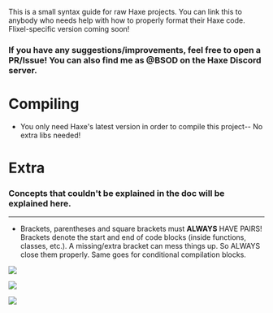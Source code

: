 This is a small syntax guide for raw Haxe projects. You can link this to anybody who needs help with how to properly format their Haxe code. Flixel-specific version coming soon!

### If you have any suggestions/improvements, feel free to open a PR/Issue! You can also find me as @BSOD on the Haxe Discord server.

# Compiling

- You only need Haxe's latest version in order to compile this project-- No extra libs needed!

# Extra

### Concepts that couldn't be explained in the doc will be explained here.

----------

- Brackets, parentheses and square brackets must **ALWAYS** HAVE PAIRS! Brackets denote the start and end of code blocks (inside functions, classes, etc.). A missing/extra bracket can mess things up. So ALWAYS close them properly. Same goes for conditional compilation blocks.

![](https://github.com/runkanrenchu/syntax-guide/blob/master/improper.png)

![](https://github.com/runkanrenchu/syntax-guide/blob/master/what-is-wrong-with-you.png)

![](https://github.com/runkanrenchu/syntax-guide/blob/master/proper.png)
